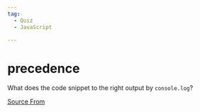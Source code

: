 ```yaml
---
tag:
  - Quiz
  - JavaScript

---
```

  
# precedence

What does the code snippet to the right output by `console.log`?


[Source From](https://bigfrontend.dev/quiz/precedence)

  